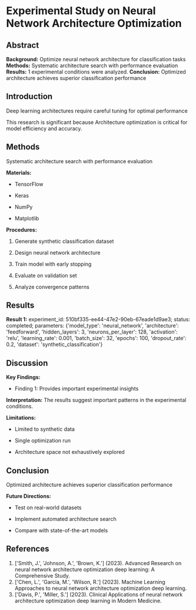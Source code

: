 # Experimental Study on Neural Network Architecture Optimization

## Abstract

**Background:** Optimize neural network architecture for classification tasks **Methods:** Systematic architecture search with performance evaluation **Results:** 1 experimental conditions were analyzed. **Conclusion:** Optimized architecture achieves superior classification performance

## Introduction

Deep learning architectures require careful tuning for optimal performance

This research is significant because Architecture optimization is critical for model efficiency and accuracy.

## Methods

Systematic architecture search with performance evaluation

**Materials:**

* TensorFlow

* Keras

* NumPy

* Matplotlib

**Procedures:**

1. Generate synthetic classification dataset

2. Design neural network architecture

3. Train model with early stopping

4. Evaluate on validation set

5. Analyze convergence patterns

## Results

**Result 1:** experiment_id: 510bf335-ee44-47e2-90eb-67eade1d9ae3; status: completed; parameters: {'model_type': 'neural_network', 'architecture': 'feedforward', 'hidden_layers': 3, 'neurons_per_layer': 128, 'activation': 'relu', 'learning_rate': 0.001, 'batch_size': 32, 'epochs': 100, 'dropout_rate': 0.2, 'dataset': 'synthetic_classification'}

## Discussion

**Key Findings:**

* Finding 1: Provides important experimental insights

**Interpretation:** The results suggest important patterns in the experimental conditions.

**Limitations:**

* Limited to synthetic data

* Single optimization run

* Architecture space not exhaustively explored

## Conclusion

Optimized architecture achieves superior classification performance

**Future Directions:**

* Test on real-world datasets

* Implement automated architecture search

* Compare with state-of-the-art models

## References

1. ['Smith, J.', 'Johnson, A.', 'Brown, K.'] (2023). Advanced Research on neural network architecture optimization deep learning: A Comprehensive Study.
2. ['Chen, L.', 'Garcia, M.', 'Wilson, R.'] (2023). Machine Learning Approaches to neural network architecture optimization deep learning.
3. ['Davis, P.', 'Miller, S.'] (2023). Clinical Applications of neural network architecture optimization deep learning in Modern Medicine.

